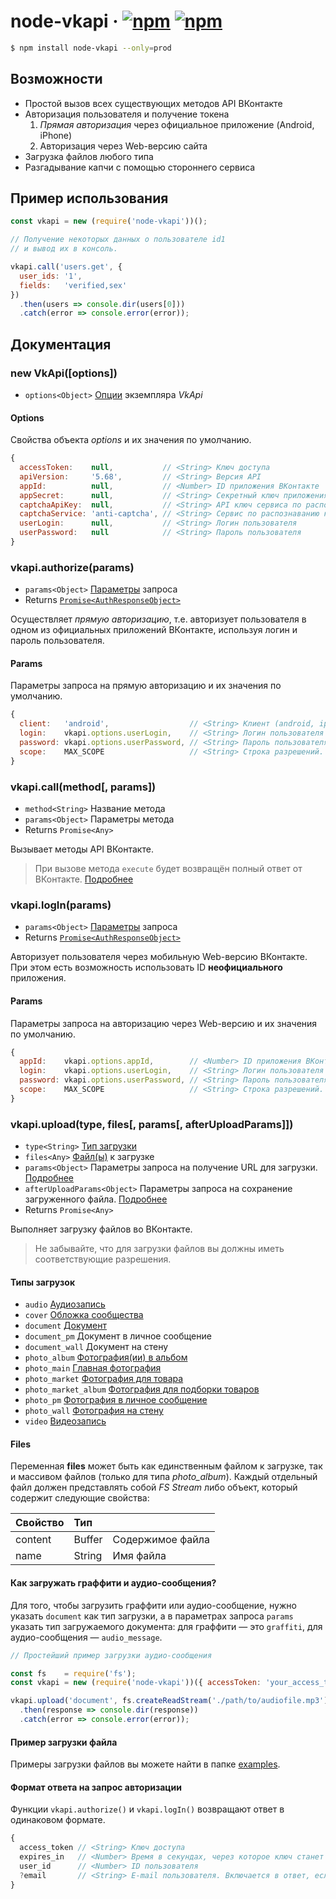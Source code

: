# node-vkapi &middot; [![npm](https://img.shields.io/npm/v/node-vkapi.svg)]() [![npm](https://img.shields.io/npm/dt/node-vkapi.svg)]()

```bash
$ npm install node-vkapi --only=prod
```

## Возможности

* Простой вызов всех существующих методов API ВКонтакте
* Авторизация пользователя и получение токена
  1. *Прямая авторизация* через официальное приложение (Android, iPhone)
  2. Авторизация через Web-версию сайта
* Загрузка файлов любого типа
* Разгадывание капчи с помощью стороннего сервиса

## Пример использования
```javascript
const vkapi = new (require('node-vkapi'))();

// Получение некоторых данных о пользователе id1
// и вывод их в консоль.

vkapi.call('users.get', {
  user_ids: '1',
  fields:   'verified,sex'
})
  .then(users => console.dir(users[0]))
  .catch(error => console.error(error));
```

## Документация

### new VkApi([options])
* `options<Object>` [Опции](#options) экземпляра *VkApi*

#### Options
Свойства объекта *options* и их значения по умолчанию.

```javascript
{
  accessToken:    null,           // <String> Ключ доступа
  apiVersion:     '5.68',         // <String> Версия API
  appId:          null,           // <Number> ID приложения ВКонтакте
  appSecret:      null,           // <String> Секретный ключ приложения ВКонтакте
  captchaApiKey:  null,           // <String> API ключ сервиса по распознаванию капчи
  captchaService: 'anti-captcha', // <String> Сервис по распознаванию капчи (anti-captcha, antigate, rucaptcha)
  userLogin:      null,           // <String> Логин пользователя
  userPassword:   null            // <String> Пароль пользователя
}
```

### vkapi.authorize(params)
* `params<Object>` [Параметры](#params) запроса
* Returns [`Promise<AuthResponseObject>`](#Формат-ответа-на-запрос-авторизации)

Осуществляет *прямую авторизацию*, т.е. авторизует пользователя в одном из официальных приложений ВКонтакте, используя логин и пароль пользователя.

#### Params
Параметры запроса на прямую авторизацию и их значения по умолчанию.

```javascript
{
  client:   'android',                  // <String> Клиент (android, iphone)
  login:    vkapi.options.userLogin,    // <String> Логин пользователя
  password: vkapi.options.userPassword, // <String> Пароль пользователя
  scope:    MAX_SCOPE                   // <String> Строка разрешений. По умолчанию будут запрашиваться все возможные разрешения
}
```

### vkapi.call(method[, params])
* `method<String>` Название метода
* `params<Object>` Параметры метода
* Returns `Promise<Any>`

Вызывает методы API ВКонтакте.

> При вызове метода `execute` будет возвращён полный ответ от ВКонтакте. [Подробнее](https://github.com/olnaz/node-vkapi/issues/16)

### vkapi.logIn(params)
* `params<Object>` [Параметры](#params-1) запроса
* Returns [`Promise<AuthResponseObject>`](#Формат-ответа-на-запрос-авторизации)

Авторизует пользователя через мобильную Web-версию ВКонтакте.  
При этом есть возможность использовать ID **неофициального** приложения.

#### Params
Параметры запроса на авторизацию через Web-версию и их значения по умолчанию.

```javascript
{
  appId:    vkapi.options.appId,        // <Number> ID приложения ВКонтакте
  login:    vkapi.options.userLogin,    // <String> Логин пользователя
  password: vkapi.options.userPassword, // <String> Пароль пользователя
  scope:    MAX_SCOPE                   // <String> Строка разрешений. По умолчанию будут запрашиваться все возможные разрешения
}
```

### vkapi.upload(type, files[, params[, afterUploadParams]])
* `type<String>` [Тип загрузки](#Типы-загрузок)
* `files<Any>` [Файл(ы)](#files) к загрузке
* `params<Object>` Параметры запроса на получение URL для загрузки. [Подробнее](https://vk.com/dev/upload_files)
* `afterUploadParams<Object>` Параметры запроса на сохранение загруженного файла. [Подробнее](https://vk.com/dev/upload_files)
* Returns `Promise<Any>`

Выполняет загрузку файлов во ВКонтакте.  

> Не забывайте, что для загрузки файлов вы должны иметь соответствующие разрешения.

#### Типы загрузок
* `audio` [Аудиозапись](https://vk.com/dev/upload_files_2?f=8.+%D0%97%D0%B0%D0%B3%D1%80%D1%83%D0%B7%D0%BA%D0%B0+%D0%B0%D1%83%D0%B4%D0%B8%D0%BE%D0%B7%D0%B0%D0%BF%D0%B8%D1%81%D0%B5%D0%B9)
* `cover` [Обложка сообщества](https://vk.com/dev/upload_files_2?f=11.%2B%D0%97%D0%B0%D0%B3%D1%80%D1%83%D0%B7%D0%BA%D0%B0%2B%D0%BE%D0%B1%D0%BB%D0%BE%D0%B6%D0%BA%D0%B8%2B%D1%81%D0%BE%D0%BE%D0%B1%D1%89%D0%B5%D1%81%D1%82%D0%B2%D0%B0)
* `document` [Документ](https://vk.com/dev/upload_files_2?f=10.%20%D0%97%D0%B0%D0%B3%D1%80%D1%83%D0%B7%D0%BA%D0%B0%20%D0%B4%D0%BE%D0%BA%D1%83%D0%BC%D0%B5%D0%BD%D1%82%D0%BE%D0%B2)
* `document_pm` Документ в личное сообщение
* `document_wall` Документ на стену
* `photo_album` [Фотография(ии) в альбом](https://vk.com/dev/upload_files?f=1.%2B%D0%97%D0%B0%D0%B3%D1%80%D1%83%D0%B7%D0%BA%D0%B0%2B%D1%84%D0%BE%D1%82%D0%BE%D0%B3%D1%80%D0%B0%D1%84%D0%B8%D0%B9%2B%D0%B2%2B%D0%B0%D0%BB%D1%8C%D0%B1%D0%BE%D0%BC)
* `photo_main` [Главная фотография](https://vk.com/dev/upload_files?f=3.%20%D0%97%D0%B0%D0%B3%D1%80%D1%83%D0%B7%D0%BA%D0%B0%20%D0%B3%D0%BB%D0%B0%D0%B2%D0%BD%D0%BE%D0%B9%20%D1%84%D0%BE%D1%82%D0%BE%D0%B3%D1%80%D0%B0%D1%84%D0%B8%D0%B8%20%D0%BF%D0%BE%D0%BB%D1%8C%D0%B7%D0%BE%D0%B2%D0%B0%D1%82%D0%B5%D0%BB%D1%8F%20%D0%B8%D0%BB%D0%B8%20%D1%81%D0%BE%D0%BE%D0%B1%D1%89%D0%B5%D1%81%D1%82%D0%B2%D0%B0)
* `photo_market` [Фотография для товара](https://vk.com/dev/upload_files_2?f=6.%2B%D0%97%D0%B0%D0%B3%D1%80%D1%83%D0%B7%D0%BA%D0%B0%2B%D1%84%D0%BE%D1%82%D0%BE%D0%B3%D1%80%D0%B0%D1%84%D0%B8%D0%B8%2B%D0%B4%D0%BB%D1%8F%2B%D1%82%D0%BE%D0%B2%D0%B0%D1%80%D0%B0)
* `photo_market_album` [Фотография для подборки товаров](https://vk.com/dev/upload_files_2?f=7.%20%D0%97%D0%B0%D0%B3%D1%80%D1%83%D0%B7%D0%BA%D0%B0%20%D1%84%D0%BE%D1%82%D0%BE%D0%B3%D1%80%D0%B0%D1%84%D0%B8%D0%B8%20%D0%B4%D0%BB%D1%8F%20%D0%BF%D0%BE%D0%B4%D0%B1%D0%BE%D1%80%D0%BA%D0%B8%20%D1%82%D0%BE%D0%B2%D0%B0%D1%80%D0%BE%D0%B2)
* `photo_pm` [Фотография в личное сообщение](https://vk.com/dev/upload_files?f=4.%2B%D0%97%D0%B0%D0%B3%D1%80%D1%83%D0%B7%D0%BA%D0%B0%2B%D1%84%D0%BE%D1%82%D0%BE%D0%B3%D1%80%D0%B0%D1%84%D0%B8%D0%B8%2B%D0%B2%2B%D0%BB%D0%B8%D1%87%D0%BD%D0%BE%D0%B5%2B%D1%81%D0%BE%D0%BE%D0%B1%D1%89%D0%B5%D0%BD%D0%B8%D0%B5)
* `photo_wall` [Фотография на стену](https://vk.com/dev/upload_files?f=2.%20%D0%97%D0%B0%D0%B3%D1%80%D1%83%D0%B7%D0%BA%D0%B0%20%D1%84%D0%BE%D1%82%D0%BE%D0%B3%D1%80%D0%B0%D1%84%D0%B8%D0%B9%20%D0%BD%D0%B0%20%D1%81%D1%82%D0%B5%D0%BD%D1%83)
* `video` [Видеозапись](https://vk.com/dev/upload_files_2?f=9.%2B%D0%97%D0%B0%D0%B3%D1%80%D1%83%D0%B7%D0%BA%D0%B0%2B%D0%B2%D0%B8%D0%B4%D0%B5%D0%BE%D0%B7%D0%B0%D0%BF%D0%B8%D1%81%D0%B5%D0%B9)

#### Files
Переменная **files** может быть как единственным файлом к загрузке, так и массивом файлов (только для типа *photo_album*). Каждый отдельный файл должен представлять собой *FS Stream* либо объект, который содержит следующие свойства:  

| Свойство | Тип    |                  |
|----------|:-------|------------------|
| content  | Buffer | Содержимое файла |
| name     | String | Имя файла        |

#### Как загружать граффити и аудио-сообщения?
Для того, чтобы загрузить граффити или аудио-сообщение, нужно указать `document` как тип загрузки, а в параметрах запроса `params` указать тип загружаемого документа: для граффити — это `graffiti`, для аудио-сообщения — `audio_message`.

```javascript
// Простейший пример загрузки аудио-сообщения

const fs    = require('fs');
const vkapi = new (require('node-vkapi'))({ accessToken: 'your_access_token' });

vkapi.upload('document', fs.createReadStream('./path/to/audiofile.mp3'), { type: 'audio_message' })
  .then(response => console.dir(response))
  .catch(error => console.error(error));
```

#### Пример загрузки файла
Примеры загрузки файлов вы можете найти в папке [examples](examples).

#### Формат ответа на запрос авторизации
Функции `vkapi.authorize()` и `vkapi.logIn()` возвращают ответ в одинаковом формате.

```javascript
{
  access_token // <String> Ключ доступа
  expires_in   // <Number> Время в секундах, через которое ключ станет недействительным
  user_id      // <Number> ID пользователя
  ?email       // <String> E-mail пользователя. Включается в ответ, если был запрошен в параметре "scope" при авторизации
}
```
